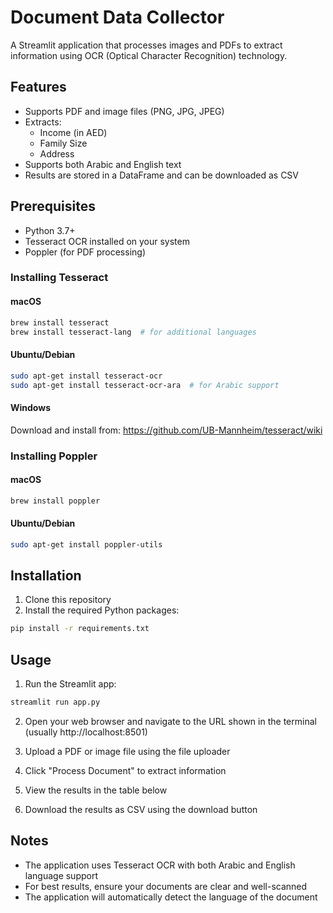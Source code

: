 # Document Data Collector

A Streamlit application that processes images and PDFs to extract information using OCR (Optical Character Recognition) technology.

## Features

- Supports PDF and image files (PNG, JPG, JPEG)
- Extracts:
  - Income (in AED)
  - Family Size
  - Address
- Supports both Arabic and English text
- Results are stored in a DataFrame and can be downloaded as CSV

## Prerequisites

- Python 3.7+
- Tesseract OCR installed on your system
- Poppler (for PDF processing)

### Installing Tesseract

#### macOS
```bash
brew install tesseract
brew install tesseract-lang  # for additional languages
```

#### Ubuntu/Debian
```bash
sudo apt-get install tesseract-ocr
sudo apt-get install tesseract-ocr-ara  # for Arabic support
```

#### Windows
Download and install from: https://github.com/UB-Mannheim/tesseract/wiki

### Installing Poppler

#### macOS
```bash
brew install poppler
```

#### Ubuntu/Debian
```bash
sudo apt-get install poppler-utils
```

## Installation

1. Clone this repository
2. Install the required Python packages:
```bash
pip install -r requirements.txt
```

## Usage

1. Run the Streamlit app:
```bash
streamlit run app.py
```

2. Open your web browser and navigate to the URL shown in the terminal (usually http://localhost:8501)

3. Upload a PDF or image file using the file uploader

4. Click "Process Document" to extract information

5. View the results in the table below

6. Download the results as CSV using the download button

## Notes

- The application uses Tesseract OCR with both Arabic and English language support
- For best results, ensure your documents are clear and well-scanned
- The application will automatically detect the language of the document 